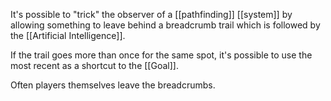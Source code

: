 It's possible to "trick" the observer of a [[pathfinding]] [[system]] by allowing something to leave behind a breadcrumb trail which is followed by the [[Artificial Intelligence]].

If the trail goes more than once for the same spot, it's possible to use the most recent as a shortcut to the [[Goal]].

Often players themselves leave the breadcrumbs.

